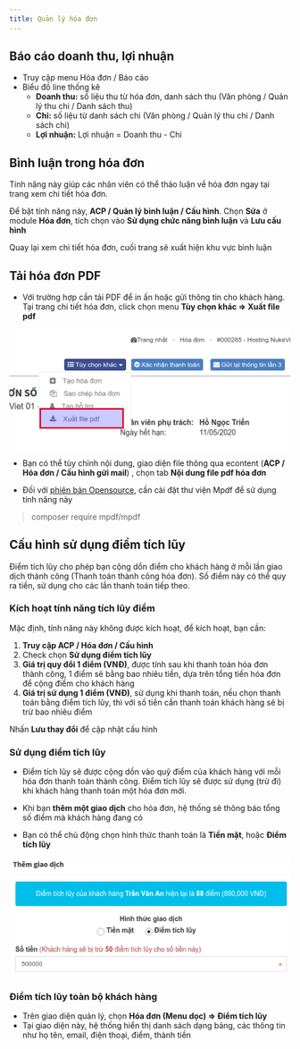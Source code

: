 ```yaml
---
title: Quản lý hóa đơn
---
```


## Báo cáo doanh thu, lợi nhuận

- Truy cập menu Hóa đơn / Báo cáo
- Biểu đồ line thống kê
	- **Doanh thu:** số liệu thu từ hóa đơn, danh sách thu (Văn phòng / Quản lý thu chi / Danh sách thu)
	- **Chi:** số liệu từ danh sách chi (Văn phòng / Quản lý thu chi / Danh sách chi)
	- **Lợi nhuận:** Lợi nhuận = Doanh thu - Chi 

## Bình luận trong hóa đơn

Tính năng này giúp các nhân viên có thể thảo luận về hóa đơn ngay tại trang xem chi tiết hóa đơn. 

Để bật tính năng này, **ACP / Quản lý bình luận / Cấu hình**. Chọn **Sửa** ở module **Hóa đơn**, tích chọn vào **Sử dụng chức năng bình luận** và **Lưu cấu hình**

Quay lại xem chi tiết hóa đơn, cuối trang sẽ xuất hiện khu vực bình luận

## Tải hóa đơn PDF

- Với trường hợp cần tải PDF để in ấn hoặc gửi thông tin cho khách hàng. Tại trang chi tiết hóa đơn, click chọn menu **Tùy chọn khác => Xuất file pdf**

![](/images/tai-hoa-don-pdf.png)

- Bạn có thể tùy chỉnh nội dung, giao diện file thông qua econtent (**ACP / Hóa đơn / Cấu hình gửi mail**) , chọn tab **Nội dung file pdf hóa đơn**

- Đối với [phiên bản Opensource](https://github.com/tdfoss/lynx), cần cài đặt thư viện Mpdf để sử dụng tính năng này

> composer require mpdf/mpdf

## Cấu hình sử dụng điểm tích lũy

Điểm tích lũy cho phép bạn cộng dồn điểm cho khách hàng ở mỗi lần giao dịch thành công (Thanh toán thành công hóa đơn). Số điểm này có thể quy ra tiền, sử dụng cho các lần thanh toán tiếp theo.

### Kích hoạt tính năng tích lũy điểm

Mặc định, tính năng này không được kích hoạt, để kích hoạt, bạn cần:

1. **Truy cập ACP / Hóa đơn / Cấu hình**
2. Check chọn **Sử dụng điểm tích lũy**
3. **Giá trị quy đổi 1 điểm (VNĐ)**, được tính sau khi thanh toán hóa đơn thành công, 1 điểm sẽ bằng bao nhiêu tiền, dựa trên tổng tiền hóa đơn để cộng điểm cho khách hàng
4. **Giá trị sử dụng 1 điểm (VNĐ)**, sử dụng khi thanh toán, nếu chọn thanh toán bằng điểm tích lũy, thì với số tiền cần thanh toán khách hàng sẽ bị trừ bao nhiêu điểm

Nhấn **Lưu thay đổi** để cập nhật cấu hình

### Sử dụng điểm tích lũy

- Điểm tích lũy sẽ được cộng dồn vào quỹ điểm của khách hàng với mỗi hóa đơn thanh toán thành công. Điểm tích lũy sẽ được sử dụng (trừ đi) khi khách hàng thanh toán một hóa đơn mới.
 
- Khi bạn **thêm một giao dịch** cho hóa đơn, hệ thống sẽ thông báo tổng số điểm mà khách hàng đang có

- Bạn có thể chủ động chọn hình thức thanh toán là **Tiền mặt**, hoặc **Điểm tích lũy**

![](/images/them-giao-dich.png)

### Điểm tích lũy toàn bộ khách hàng

- Trên giao diện quản lý, chọn **Hóa đơn (Menu dọc) => Điểm tích lũy**
- Tại giao diện này, hệ thống hiển thị danh sách dạng bảng, các thông tin như họ tên, email, điện thoại, điểm, thành tiền